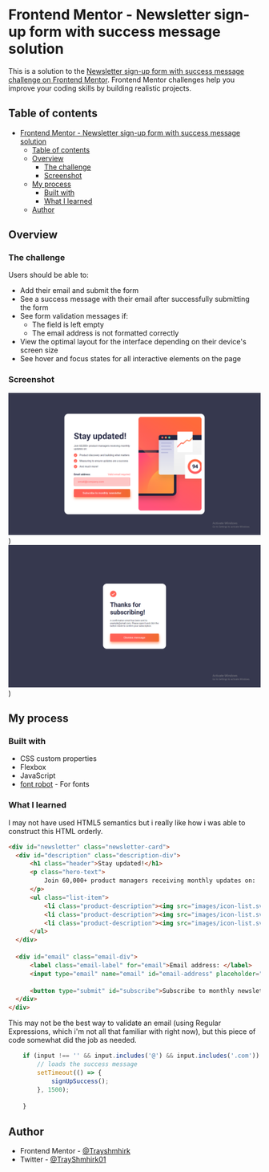# Frontend Mentor - Newsletter sign-up form with success message solution

This is a solution to the [Newsletter sign-up form with success message challenge on Frontend Mentor](https://www.frontendmentor.io/challenges/newsletter-signup-form-with-success-message-3FC1AZbNrv). Frontend Mentor challenges help you improve your coding skills by building realistic projects. 

## Table of contents

- [Frontend Mentor - Newsletter sign-up form with success message solution](#frontend-mentor---newsletter-sign-up-form-with-success-message-solution)
  - [Table of contents](#table-of-contents)
  - [Overview](#overview)
    - [The challenge](#the-challenge)
    - [Screenshot](#screenshot)
  - [My process](#my-process)
    - [Built with](#built-with)
    - [What I learned](#what-i-learned)
  - [Author](#author)


## Overview

### The challenge

Users should be able to:

- Add their email and submit the form
- See a success message with their email after successfully submitting the form
- See form validation messages if:
  - The field is left empty
  - The email address is not formatted correctly
- View the optimal layout for the interface depending on their device's screen size
- See hover and focus states for all interactive elements on the page

### Screenshot

![](images/screenshots/Screenshot%20(167).png))
![](images/screenshots/Screenshot%20(168).png))


## My process

### Built with

- CSS custom properties
- Flexbox
- JavaScript
- [font robot]('https://fonts.googleapis.com/css2?family=Roboto:wght@400;700&display=swap') - For fonts


### What I learned

I may not have used HTML5 semantics but i really like how i was able to construct this HTML orderly.
```html
<div id="newsletter" class="newsletter-card">
  <div id="description" class="description-div">
      <h1 class="header">Stay updated!</h1>
      <p class="hero-text">
          Join 60,000+ product managers receiving monthly updates on:
      </p>
      <ul class="list-item">
          <li class="product-description"><img src="images/icon-list.svg"> Product discovery and building what matters</li>
          <li class="product-description"><img src="images/icon-list.svg"> Measuring to ensure updates are a success</li>
          <li class="product-description"><img src="images/icon-list.svg"> And much more!</li>
      </ul>
  </div>

  <div id="email" class="email-div">
      <label class="email-label" for="email">Email address: </label>
      <input type="email" name="email" id="email-address" placeholder="email@company.com" class="email">
      
      <button type="submit" id="subscribe">Subscribe to monthly newsletter</button>
  </div>
</div>
```

This may not be the best way to validate an email (using Regular Expressions, which i'm not all that familiar with right now), but this piece of code somewhat did the job as needed.
```js
    if (input !== '' && input.includes('@') && input.includes('.com')) {
        // loads the success message
        setTimeout(() => {
            signUpSuccess();
        }, 1500);
        
    }
```



## Author

- Frontend Mentor - [@Trayshmhirk](https://www.frontendmentor.io/profile/Trayshmhirk)
- Twitter - [@TrayShmhirk01](https://www.twitter.com/TrayShmhirk01)




